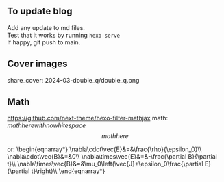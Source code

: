 ## To update blog
Add any update to md files.  
Test that it works by running `hexo serve`  
If happy, git push to main.  

## Cover images
share_cover: 2024-03-double_q/double_q.png


## Math
https://github.com/next-theme/hexo-filter-mathjax
math: $math here with no whitespace$
$$
math here
$$

or:
\begin{eqnarray\*}
\nabla\cdot\vec{E}&=&\frac{\rho}{\epsilon_0}\\\\
\nabla\cdot\vec{B}&=&0\\\\
\nabla\times\vec{E}&=&-\frac{\partial B}{\partial t}\\\\
\nabla\times\vec{B}&=&\mu_0\left(\vec{J}+\epsilon_0\frac{\partial E}{\partial t}\right)\\\\
\end{eqnarray\*}